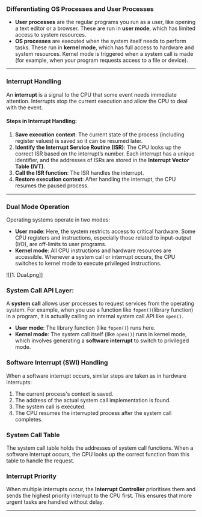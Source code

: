 ### **Differentiating OS Processes and User Processes**

- **User processes** are the regular programs you run as a user, like opening a text editor or a browser. These are run in **user mode**, which has limited access to system resources.
- **OS processes** are executed when the system itself needs to perform tasks. These run in **kernel mode**, which has full access to hardware and system resources. Kernel mode is triggered when a system call is made (for example, when your program requests access to a file or device).

---

### **Interrupt Handling**

An **interrupt** is a signal to the CPU that some event needs immediate attention. Interrupts stop the current execution and allow the CPU to deal with the event.

#### **Steps in Interrupt Handling:**

1. **Save execution context**: The current state of the process (including register values) is saved so it can be resumed later.
2. **Identify the Interrupt Service Routine (ISR)**: The CPU looks up the correct ISR based on the interrupt’s number. Each interrupt has a unique identifier, and the addresses of ISRs are stored in the **Interrupt Vector Table (IVT)**.
3. **Call the ISR function**: The ISR handles the interrupt.
4. **Restore execution context**: After handling the interrupt, the CPU resumes the paused process.

---

### **Dual Mode Operation**

Operating systems operate in two modes:

- **User mode**: Here, the system restricts access to critical hardware. Some CPU registers and instructions, especially those related to input-output (I/O), are off-limits to user programs.
- **Kernel mode**: All CPU instructions and hardware resources are accessible. Whenever a system call or interrupt occurs, the CPU switches to kernel mode to execute privileged instructions.

![[1. Dual.png]]

### **System Call API Layer**:

A **system call** allows user processes to request services from the operating system. For example, when you use a function like `fopen()`(library function) in a program, it is actually calling an internal system call API like `open()`.

- **User mode**: The library function (like `fopen()`) runs here.
- **Kernel mode**: The system call itself (like `open()`) runs in kernel mode, which involves generating a **software interrupt** to switch to privileged mode.

### **Software Interrupt (SWI) Handling**

When a software interrupt occurs, similar steps are taken as in hardware interrupts:

1. The current process's context is saved.
2. The address of the actual system call implementation is found.
3. The system call is executed.
4. The CPU resumes the interrupted process after the system call completes.

### **System Call Table**

The system call table holds the addresses of system call functions. When a software interrupt occurs, the CPU looks up the correct function from this table to handle the request.

### **Interrupt Priority**

When multiple interrupts occur, the **Interrupt Controller** prioritises them and sends the highest priority interrupt to the CPU first. This ensures that more urgent tasks are handled without delay.

---
